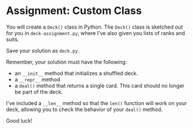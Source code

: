 # Assignment: Custom Class

You will create a `Deck()` class in Python. The `Deck()` class is sketched out for you in `deck-assignment.py`,
where I've also given you lists of ranks and suits.

Save your solution as `deck.py`.

Remember, your solution must have the following:
* an `__init__` method that initializes a shuffled deck.
* a `__repr__` method
* a `deal()` method that returns a single card. This card should no longer be part of the deck.

I've included a `__len__` method so that the `len()` function will work on your deck, allowing you to 
check the behavior of your `deal()` method.

Good luck!

